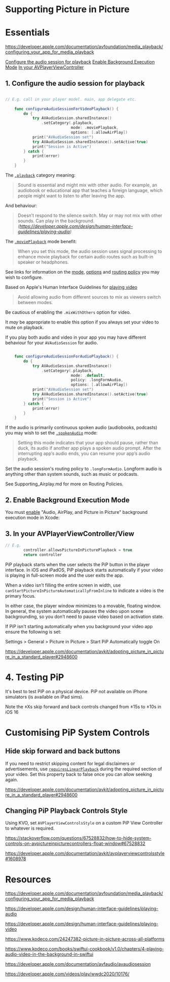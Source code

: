 #  Supporting Picture in Picture

# Essentials

https://developer.apple.com/documentation/avfoundation/media_playback/configuring_your_app_for_media_playback

[Configure the audio session for playback](#1-configure-the-audio-session-for-playback)
[Enable Background Execution Mode](#2-enable-background-execution-mode)
[In your AVPlayerViewController](#3-in-your-avplayerviewcontroller)

## 1. Configure the audio session for playback

```swift

// E.g. call in your player model. main, app delegate etc. 
    
    func configureAudioSessionForVideoPlayback() {
        do {
            try AVAudioSession.sharedInstance()
                .setCategory(.playback,
                             mode: .moviePlayback,
                             options: [.allowAirPlay])
            print("AVAudioSession set")
            try AVAudioSession.sharedInstance().setActive(true)
            print("Session is Active")
        } catch {
            print(error)
        }
    }

```

The [`.playback`](https://developer.apple.com/documentation/avfaudio/avaudiosession/category/1616509-playback) category meaning:

> Sound is essential and might mix with other audio. For example, an audiobook or educational app that teaches a foreign language, which people might want to listen to after leaving the app. 

And behaviour:

> Doesn’t respond to the silence switch. May or may not mix with other sounds. Can play in the background.
> _(https://developer.apple.com/design/human-interface-guidelines/playing-audio)_

The [`.moviePlayback`](https://developer.apple.com/documentation/avfaudio/avaudiosession/mode/1616623-movieplayback) mode benefit:

> When you set this mode, the audio session uses signal processing to enhance movie playback for certain audio routes such as built-in speaker or headphones.

See links for information on the [mode](https://developer.apple.com/documentation/avfaudio/avaudiosession/mode), [options](https://developer.apple.com/documentation/avfaudio/avaudiosession/categoryoptions) and [routing policy](https://developer.apple.com/documentation/avfaudio/avaudiosession/routesharingpolicy) you may wish to configure. 

Based on Apple's Human Interface Guidelines for [playing video](https://developer.apple.com/design/human-interface-guidelines/playing-video)

> Avoid allowing audio from different sources to mix as viewers switch between modes.

Be cautious of enabling the `.mixWithOthers` option for video. 

It _may_ be appropriate to enable this option if you always set your video to mute on playback. 

If you play both audio and video in your app you may have different behaviour for your `AVAudioSession` for audio.

```swift

    func configureAudioSessionForAudioPlayback() {
        do {
            try AVAudioSession.sharedInstance()
                .setCategory(.playback,
                             mode: .default,
                             policy: .longFormAudio,
                             options: [.allowAirPlay])
            print("AVAudioSession set")
            try AVAudioSession.sharedInstance().setActive(true)
            print("Session is Active")
        } catch {
            print(error)
        }
    }
```

If the audio is primarily continuous spoken audio (audiobooks, podcasts) you may wish to set the [`.spokenAudio`](https://developer.apple.com/documentation/avfaudio/avaudiosession/mode/1616510-spokenaudio) mode:

> Setting this mode indicates that your app should pause, rather than duck, its audio if another app plays a spoken audio prompt. After the interrupting app’s audio ends, you can resume your app’s audio playback.

Set the audio session's routing policy to `.longFormAudio`. Longform audio is anything other than system sounds, such as music or podcasts.

See Supporting_Airplay.md for more on Routing Policies. 

## 2. Enable Background Execution Mode

You must [enable](https://developer.apple.com/documentation/avfoundation/media_playback/configuring_your_app_for_media_playback#4182619) "Audio, AirPlay, and Picture in Picture" background execution mode in Xcode:

## 3. In your AVPlayerViewController/View

```swift
// E.g. 
        controller.allowsPictureInPicturePlayback = true
        return controller
```

PiP playback starts when the user selects the PiP button in the player interface. In iOS and iPadOS, PiP playback starts automatically if your video is playing in full-screen mode and the user exits the app. 

When a video isn’t filling the entire screen in width, use `canStartPictureInPictureAutomaticallyFromInline` to indicate a video is the primary focus. 

In either case, the player window minimizes to a movable, floating window. In general, the system automatically pauses the video upon scene backgrounding, so you don’t need to pause video based on activation state.

If PiP isn't starting automatically when you background your video app ensure the following is set: 

Settings > General > Picture in Picture > Start PiP Automatically toggle On

https://developer.apple.com/documentation/avkit/adopting_picture_in_picture_in_a_standard_player#2948600

# 4. Testing PiP

It's best to test PiP on a physical device. PiP not available on iPhone simulators (is available on iPad sims). 

Note the ±Xs skip forward and back controls changed from ±15s to ±10s in iOS 16
 
# Customising PiP System Controls

## Hide skip forward and back buttons

 If you need to restrict skipping content for legal disclaimers or advertisements, use [`requiresLinearPlayback`](https://developer.apple.com/documentation/avkit/avpictureinpicturecontroller/3566335-requireslinearplayback) during the required section of your video. Set this property back to false once you can allow seeking again.

https://developer.apple.com/documentation/avkit/adopting_picture_in_picture_in_a_standard_player#2948600

## Changing PiP Playback Controls Style

Using KVO, set `AVPlayerViewControlsStyle` on a custom PiP View Controller to whatever is required.

https://stackoverflow.com/questions/67528832/how-to-hide-system-controls-on-avpictureinpicturecontrollers-float-window#67528832

https://developer.apple.com/documentation/avkit/avplayerviewcontrolsstyle#1608978
 
# Resources

https://developer.apple.com/documentation/avfoundation/media_playback/configuring_your_app_for_media_playback

https://developer.apple.com/design/human-interface-guidelines/playing-audio

https://developer.apple.com/design/human-interface-guidelines/playing-video

https://www.kodeco.com/24247382-picture-in-picture-across-all-platforms

https://www.kodeco.com/books/swiftui-cookbook/v1.0/chapters/4-playing-audio-video-in-the-background-in-swiftui

https://developer.apple.com/documentation/avfaudio/avaudiosession 

https://developer.apple.com/videos/play/wwdc2020/10176/
